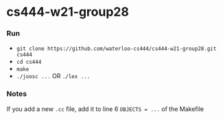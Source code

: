 # cs444-w21-group28

### Run
- `git clone https://github.com/waterloo-cs444/cs444-w21-group28.git cs444`
- `cd cs444`
- `make`
- `./joosc ...` OR `./lex ...`

### Notes
If you add a new `.cc` file, add it to line 6 `OBJECTS = ...` of the Makefile
